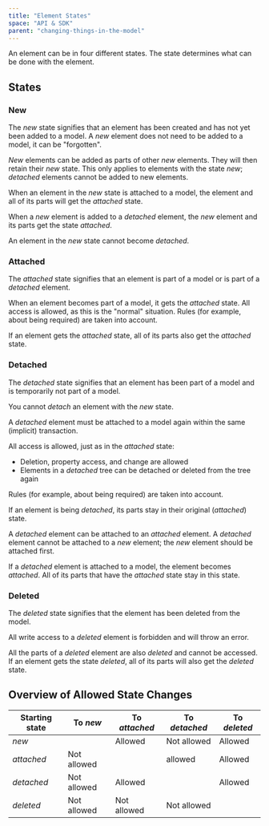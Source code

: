 ```yaml
---
title: "Element States"
space: "API & SDK"
parent: "changing-things-in-the-model"
---
```


An element can be in four different states. The state determines what can be done with the element.

## States

### New

The *new* state signifies that an element has been created and has not yet been added to a model. A *new* element does not need to be added to a model, it can be "forgotten".

*New* elements can be added as parts of other *new* elements. They will then retain their *new* state. This only applies to elements with
the state *new*; *detached* elements cannot be added to new elements.

When an element in the *new* state is attached to a model, the element and all of its parts will get the *attached* state.

When a *new* element is added to a *detached* element, the *new* element and its parts get the state *attached*.

An element in the *new* state cannot become *detached*.

### Attached

The *attached* state signifies that an element is part of a model or is part of a *detached* element.

When an element becomes part of a model, it gets the *attached* state. All access is allowed, as this is the "normal" situation. Rules (for example, about being required) are taken into account.

If an element gets the *attached* state, all of its parts also get the *attached* state.

### Detached

The *detached* state signifies that an element has been part of a model and is temporarily not part of a model.

You cannot *detach* an element with the *new* state.

A *detached* element must be attached to a model again within the same (implicit) transaction.

All access is allowed, just as in the *attached* state:

* Deletion, property access, and change are allowed
* Elements in a *detached* tree can be detached or deleted from the tree again

Rules (for example, about being required) are taken into account.

If an element is being *detached*, its parts stay in their original (*attached*) state.

A *detached* element can be attached to an *attached* element. A *detached* element cannot be attached to a *new* element; the *new* element should be attached first.

If a *detached* element is attached to a model, the element becomes *attached*. All of its parts that have the *attached* state stay in this state.

### Deleted

The *deleted* state signifies that the element has been deleted from the model.

All write access to a *deleted* element is forbidden and will throw an error.

All the parts of a *deleted* element are also *deleted* and cannot be accessed. If an element gets the state *deleted*, all of its parts will also get the *deleted* state.

## Overview of Allowed State Changes

| Starting state | To *new*    | To *attached* | To *detached* | To *deleted* |
|---|---|---|---|---|
| *new*       |             | Allowed       | Not allowed   | Allowed |
| *attached*  | Not allowed |               |     allowed   | Allowed |
| *detached*  | Not allowed | Allowed       |               | Allowed |
| *deleted*   | Not allowed | Not allowed   | Not allowed   |         |
